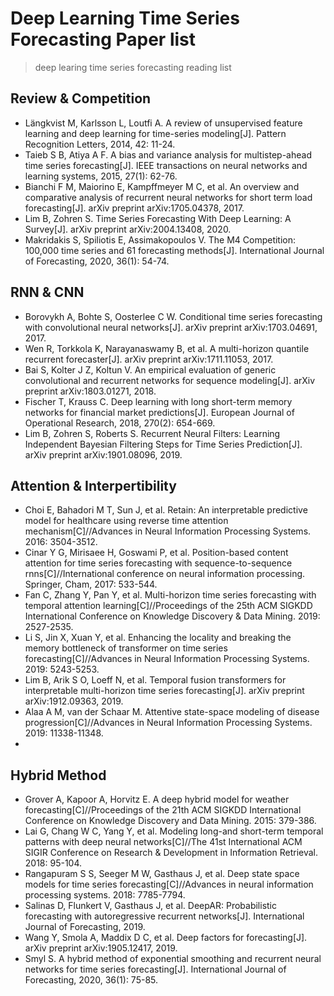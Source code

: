# Deep Learning Time Series Forecasting Paper list
> deep learing time series forecasting reading list

## Review & Competition
- Längkvist M, Karlsson L, Loutfi A. A review of unsupervised feature learning and deep learning for time-series modeling[J]. Pattern Recognition Letters, 2014, 42: 11-24.
- Taieb S B, Atiya A F. A bias and variance analysis for multistep-ahead time series forecasting[J]. IEEE transactions on neural networks and learning systems, 2015, 27(1): 62-76.
- Bianchi F M, Maiorino E, Kampffmeyer M C, et al. An overview and comparative analysis of recurrent neural networks for short term load forecasting[J]. arXiv preprint arXiv:1705.04378, 2017.
- Lim B, Zohren S. Time Series Forecasting With Deep Learning: A Survey[J]. arXiv preprint arXiv:2004.13408, 2020.
- Makridakis S, Spiliotis E, Assimakopoulos V. The M4 Competition: 100,000 time series and 61 forecasting methods[J]. International Journal of Forecasting, 2020, 36(1): 54-74.

## RNN & CNN
- Borovykh A, Bohte S, Oosterlee C W. Conditional time series forecasting with convolutional neural networks[J]. arXiv preprint arXiv:1703.04691, 2017.
- Wen R, Torkkola K, Narayanaswamy B, et al. A multi-horizon quantile recurrent forecaster[J]. arXiv preprint arXiv:1711.11053, 2017.
- Bai S, Kolter J Z, Koltun V. An empirical evaluation of generic convolutional and recurrent networks for sequence modeling[J]. arXiv preprint arXiv:1803.01271, 2018.
- Fischer T, Krauss C. Deep learning with long short-term memory networks for financial market predictions[J]. European Journal of Operational Research, 2018, 270(2): 654-669.
- Lim B, Zohren S, Roberts S. Recurrent Neural Filters: Learning Independent Bayesian Filtering Steps for Time Series Prediction[J]. arXiv preprint arXiv:1901.08096, 2019.

## Attention & Interpertibility
- Choi E, Bahadori M T, Sun J, et al. Retain: An interpretable predictive model for healthcare using reverse time attention mechanism[C]//Advances in Neural Information Processing Systems. 2016: 3504-3512.
- Cinar Y G, Mirisaee H, Goswami P, et al. Position-based content attention for time series forecasting with sequence-to-sequence rnns[C]//International conference on neural information processing. Springer, Cham, 2017: 533-544.
- Fan C, Zhang Y, Pan Y, et al. Multi-horizon time series forecasting with temporal attention learning[C]//Proceedings of the 25th ACM SIGKDD International Conference on Knowledge Discovery & Data Mining. 2019: 2527-2535.
- Li S, Jin X, Xuan Y, et al. Enhancing the locality and breaking the memory bottleneck of transformer on time series forecasting[C]//Advances in Neural Information Processing Systems. 2019: 5243-5253.
- Lim B, Arik S O, Loeff N, et al. Temporal fusion transformers for interpretable multi-horizon time series forecasting[J]. arXiv preprint arXiv:1912.09363, 2019.
- Alaa A M, van der Schaar M. Attentive state-space modeling of disease progression[C]//Advances in Neural Information Processing Systems. 2019: 11338-11348.
- 

## Hybrid Method
- Grover A, Kapoor A, Horvitz E. A deep hybrid model for weather forecasting[C]//Proceedings of the 21th ACM SIGKDD International Conference on Knowledge Discovery and Data Mining. 2015: 379-386.
- Lai G, Chang W C, Yang Y, et al. Modeling long-and short-term temporal patterns with deep neural networks[C]//The 41st International ACM SIGIR Conference on Research & Development in Information Retrieval. 2018: 95-104.
- Rangapuram S S, Seeger M W, Gasthaus J, et al. Deep state space models for time series forecasting[C]//Advances in neural information processing systems. 2018: 7785-7794.
- Salinas D, Flunkert V, Gasthaus J, et al. DeepAR: Probabilistic forecasting with autoregressive recurrent networks[J]. International Journal of Forecasting, 2019.
- Wang Y, Smola A, Maddix D C, et al. Deep factors for forecasting[J]. arXiv preprint arXiv:1905.12417, 2019.
- Smyl S. A hybrid method of exponential smoothing and recurrent neural networks for time series forecasting[J]. International Journal of Forecasting, 2020, 36(1): 75-85.

